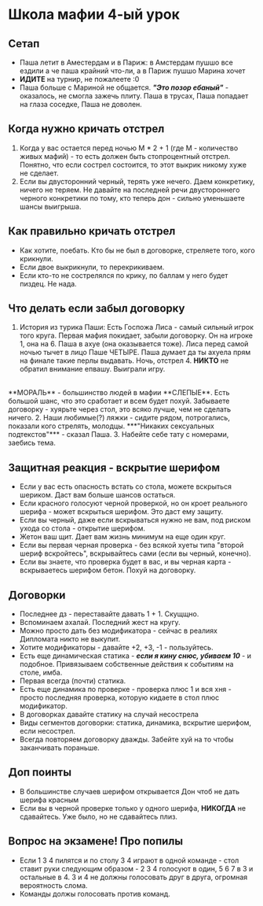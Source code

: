 # Школа мафии 4-ый урок

## Сетап
 - Паша летит в Аместердам и в Париж: в Амстердам пушшо все ездили а че паша крайний что-ли, а в Париж пушшо Марина хочет
 - **ИДИТЕ** на турнир, не пожалеете :0
 - Паша больше с Мариной не общается. ***"Это позор ебаный"*** - оказалось, не смогла зажечь плиту. Паша в трусах, Паша попадает на глаза соседке, Паша не доволен.

## Когда нужно кричать отстрел
 1. Когда у вас остается перед ночью M * 2 + 1 (где М - количество живых мафий) - то есть должен быть стопроцентный отстрел. 
Понятно, что если сострел состоится, то этот выкрик никому хуже не сделает.
 2. Если вы двусторонний черный, терять уже нечего. Даем конкретику, ничего не теряем. Не давайте на последней речи двустороннего черного конкретики по тому, кто теперь дон - сильно уменьшаете шансы выигрыша.

## Как правильно кричать отстрел
 - Как хотите, поебать. Кто бы не был в договорке, стреляете того, кого крикнули.
 - Если двое выкрикнули, то перекрикиваем.
 - Если кто-то не сострелялся по крику, по баллам у него будет пиздец. Не нада.

## Что делать если забыл договорку
1. История из турика Паши: 
Есть Госпожа Лиса - самый сильный игрок того круга. Первая мафия покидает, забыли договорку. Он на игроке 1, она на 6.
Паша в ахуе (она оказывается тоже). Лиса перед самой ночью тычет в лицо Паше ЧЕТЫРЕ. Паша думает да ты ахуела прям на финале такие перлы выдавать.
Ночь, отстрел 4. **НИКТО** не обратил внимание епвашу. Выиграли игру.
</br>
**МОРАЛЬ** - большинство людей в мафии **СЛЕПЫЕ**. Есть большой шанс, что это сработает и всем будет похуй. Забываете договорку - хуярьте через стол, это всяко лучше, чем не сделать ничего.
2. Наши любимые(?) ляжки - сидите рядом, потрогались, показали кого стрелять, молодцы. ***"Никаких сексуальных подтекстов"*** - сказал Паша.
3. Набейте себе тату с номерами, заебись тема.

## Защитная реакция - вскрытие шерифом
 - Если у вас есть опасность встать со стола, можете вскрыться шериком. Даст вам больше шансов остаться.
 - Если красного голосуют черной проверкой, но он кроет реального шерифа - может вскрыться шерифом. Это даст ему защиту.
 - Если вы черный, даже если вскрываться нужно не вам, под риском ухода со стола - открытие шерифом.
 - Жетон ваш щит. Дает вам жизнь минимум на еще один круг.
 - Если вы первая черная проверка - без всякой хуеты типа "второй шериф вскройтесь", вскрывайтесь сами (если вы черный, конечно).
 - Если вы знаете, что проверка будет в вас, и вы черная карта - вскрываетесь шерифом бетон. Похуй на договорку.

## Договорки
 - Последнее дз - переставайте давать 1 + 1. Скущщно.
 - Вспоминаем ахалай. Последний жест на кругу.
 - Можно просто дать без модификатора - сейчас в реалиях Дипломата никто не выкупит.
 - Хотите модификаторы - давайте +2, +3, -1 - пользуйтесь.
 - Есть еще динамическая статика - ***если я кину снюс, убиваем 10*** - и подобное. Привязываем собственные действия к событиям на столе, имба.
 - Первая всегда (почти) статика.
 - Есть еще динамика по проверке - проверка плюс 1 и вся хня - просто последняя проверка, которую кидаете в стол плюс модификатор.
 - В договорках давайте статику на случай несострела
 - Виды сегментов договорки: статика, динамика, вскрытие шерифом, если несострел. 
 - Всегда повторяем договорку дважды. Забейте хуй на то чтобы заканчивать пораньше.

## Доп поинты
 - В большинстве случаев шерифом открывается Дон чтоб не дать шерифа красным
 - Если вы в черной проверке только у одного шерифа, **НИКОГДА** не сдавайтесь. Уже было, но не сдавайтесь плиз.

## Вопрос на экзамене! Про попилы
 - Если 1 3 4 пилятся и по столу 3 4 играют в одной команде - стол ставит руки следующим образом - 2 3 4 голосуют в один, 5 6 7 в 3 и остальные в 4. 3 и 4 не должны голосовать друг в друга, огромная вероятность слома.
 - Команды должы голосовать против команд.